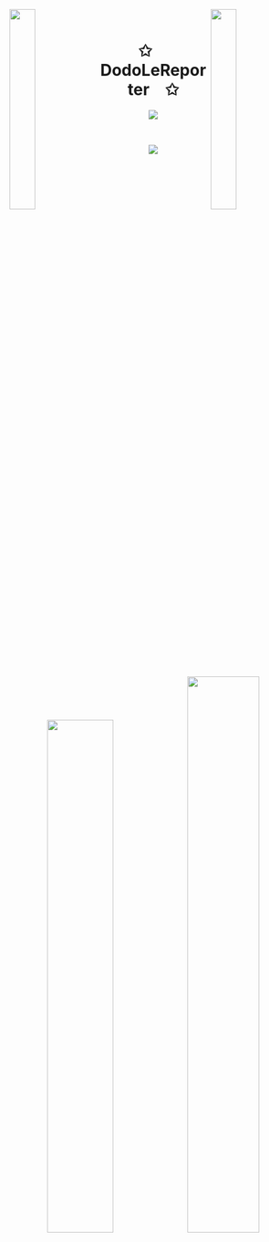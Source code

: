 <img align="left" src="https://user-images.githubusercontent.com/65187002/144930161-2f783401-8d27-4fdf-a2f7-cc0ba32f1f1f.gif" width="30%" style="display:inline;"><img align="right" src="https://user-images.githubusercontent.com/65187002/144930161-2f783401-8d27-4fdf-a2f7-cc0ba32f1f1f.gif" width="30%" style="display:inline;">
<br>
<p align="center">
    <h1 align="center">✩&emsp;DodoLeReporter&emsp;✩</h1>
</p>
<p align="center">
    <img src="https://readme-typing-svg.herokuapp.com/?lines=Saluuuuuuuuuuuuut;Bienvenue+sur+mon+profil!;Regarde+ce+que+je+fait+!&font=Fira%20Code&color=%23D62F79&center=true&width=280&height=50">
</p>
<br>
<p align="center">
    <img id="preview" src="https://komarev.com/ghpvc/?username=drknzz&color=grey">
</p>
<p align="center">
    <a href="https://leetcode.com/dodolereporter/"><img width="48%" src="https://leetcode.card.workers.dev/dodolereporter?theme=dark&font=baloo&extension=null&border=2&border_radius=8"></a>
    <a href="https://github.com/dodolereporter"><img width="50%" src="https://github-readme-stats.vercel.app/api/top-langs/?username=dodolereporter&theme=dark&hide=html,css,cmake&layout=compact&langs_count=5&bg_color=101010&hide_title=true"></a>
</p>
